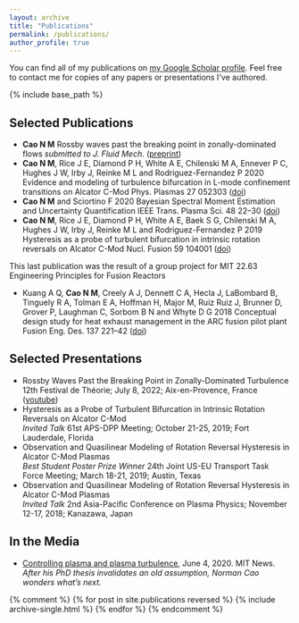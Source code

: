 ```yaml
---
layout: archive
title: "Publications"
permalink: /publications/
author_profile: true
---
```


You can find all of my publications on <a href="https://scholar.google.com/citations?user=WQRmB8MAAAAJ">my Google Scholar profile</a>. Feel free to contact me for copies of any papers or presentations I've authored.

{% include base_path %}

## Selected Publications
* __Cao N M__ Rossby waves past the breaking point in zonally-dominated flows _submitted to J. Fluid Mech._ ([preprint](https://1drv.ms/b/s!Ar3O8VIaDljtgu5t9p3UsucfYKkGZw?e=hzv6t1))
* __Cao N M__, Rice J E, Diamond P H, White A E, Chilenski M A, Ennever P C, Hughes J W, Irby J, Reinke M L and Rodriguez-Fernandez P 2020 Evidence and modeling of turbulence bifurcation in L-mode confinement transitions on Alcator C-Mod Phys. Plasmas 27 052303 ([doi](https://doi.org/10.1063/1.5144444))
* __Cao N M__ and Sciortino F 2020 Bayesian Spectral Moment Estimation and Uncertainty Quantification IEEE Trans. Plasma Sci. 48 22–30 ([doi](10.1109/TPS.2019.2946952))
* __Cao N M__, Rice J E, Diamond P H, White A E, Baek S G, Chilenski M A, Hughes J W, Irby J, Reinke M L and Rodriguez-Fernandez P 2019 Hysteresis as a probe of turbulent bifurcation in intrinsic rotation reversals on Alcator C-Mod Nucl. Fusion 59 104001 ([doi](https://doi.org/10.1088/1741-4326/ab3b38))

This last publication was the result of a group project for MIT 22.63 Engineering Principles for Fusion Reactors

* Kuang A Q, __Cao N M__, Creely A J, Dennett C A, Hecla J, LaBombard B, Tinguely R A, Tolman E A, Hoffman H, Major M, Ruiz Ruiz J, Brunner D, Grover P, Laughman C, Sorbom B N and Whyte D G 2018 Conceptual design study for heat exhaust management in the ARC fusion pilot plant Fusion Eng. Des. 137 221–42 ([doi](https://doi.org/10.1016/j.fusengdes.2018.09.007))

## Selected Presentations
* Rossby Waves Past the Breaking Point in Zonally-Dominated Turbulence \
12th Festival de Théorie; July 8, 2022; Aix-en-Provence, France ([youtube](https://www.youtube.com/watch?v=dZbMWlpAm0E))
* Hysteresis as a Probe of Turbulent Bifurcation in Intrinsic Rotation Reversals on Alcator C-Mod \
_Invited Talk_ 61st APS-DPP Meeting; October 21-25, 2019; Fort Lauderdale, Florida
* Observation and Quasilinear Modeling of Rotation Reversal Hysteresis in Alcator C-Mod Plasmas \
_Best Student Poster Prize Winner_ 24th Joint US-EU Transport Task Force Meeting; March 18-21, 2019; Austin, Texas
* Observation and Quasilinear Modeling of Rotation Reversal Hysteresis in Alcator C-Mod Plasmas \
_Invited Talk_ 2nd Asia-Pacific Conference on Plasma Physics; November 12-17, 2018; Kanazawa, Japan


## In the Media
* [Controlling plasma and plasma turbulence](https://news.mit.edu/2020/norman-cao-addressing-challenges-controlling-plasma-and-plasma-turbulence-0604), June 4, 2020. MIT News. \
_After his PhD thesis invalidates an old assumption, Norman Cao wonders what’s next._

{% comment %} 
{% for post in site.publications reversed %}
  {% include archive-single.html %}
{% endfor %}
{% endcomment %}